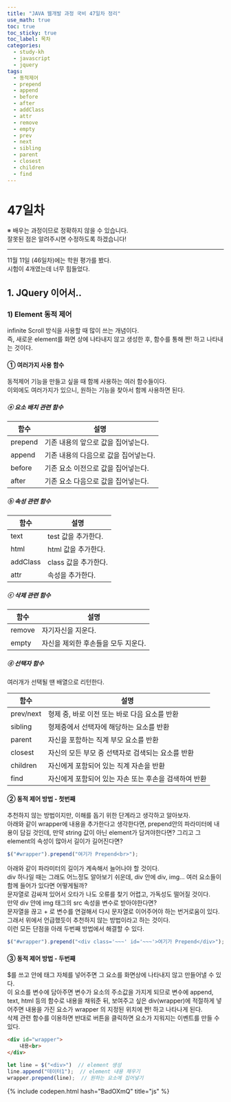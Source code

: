 ```yaml
---
title: "JAVA 웹개발 과정 국비 47일차 정리"
use_math: true
toc: true
toc_sticky: true
toc_label: 목차
categories:
  - study-kh
  - javascript
  - jquery
tags:
  - 동적제어
  - prepend
  - append
  - before
  - after
  - addClass
  - attr
  - remove
  - empty
  - prev
  - next
  - sibling
  - parent
  - closest
  - children
  - find
---
```



# 47일차  
※ 배우는 과정이므로 정확하지 않을 수 있습니다.   
잘못된 점은 알려주시면 수정하도록 하겠습니다!  

- - -

11월 11일 (46일차)에는 학원 평가를 봤다.  
시험이 4개였는데 너무 힘들었다.  

## 1.  JQuery 이어서..  

### 1) Element 동적 제어  

infinite Scroll 방식을 사용할 때 많이 쓰는 개념이다.  
즉, 새로운 element를 화면 상에 나타내지 않고 생성한 후, 함수를 통해 짠! 하고 나타내는 것이다.  

#### ① 여러가지 사용 함수  

동적제어 기능을 만들고 싶을 때 함께 사용하는 여러 함수들이다.  
이외에도 여러가지가 있으니, 원하는 기능을 찾아서 함께 사용하면 된다.  

##### ⓐ 요소 배치 관련 함수  

| 함수 | 설명 |
| ---- | ---- |
| prepend | 기존 내용의 앞으로 값을 집어넣는다.  |
| append | 기존 내용의 다음으로 값을 집어넣는다. |
| before | 기존 요소 이전으로 값을 집어넣는다. |
| after | 기존 요소 다음으로 값을 집어넣는다. |

##### ⓑ 속성 관련 함수  

| 함수 | 설명 |
| ---- | ---- |
| text | test 값을 추가한다.  |
| html | html 값을 추가한다. |
| addClass | class 값을 추가한다. |
| attr | 속성을 추가한다. |

##### ⓒ 삭제 관련 함수  

| 함수 | 설명 |
| ---- | ---- |
| remove | 자기자신을 지운다.  |
| empty | 자신을 제외한 후손들을 모두 지운다. |

##### ⓓ 선택자 함수  

여러개가 선택될 땐 배열으로 리턴한다.  

| 함수 | 설명 |
| ---- | ---- |
| prev/next | 형제 중, 바로 이전 또는 바로 다음 요소를 반환 |
| sibling | 형제중에서 선택자에 해당하는 요소를 반환 |
| parent | 자신을 포함하는 직계 부모 요소를 반환 |
| closest | 자신의 모든 부모 중 선택자로 검색되는 요소를 반환 |
| children | 자신에게 포함되어 있는 직계 자손을 반환 |
| find | 자신에게 포함되어 있는 자손 또는 후손을 검색하여 반환 |


#### ② 동적 제어 방법 - 첫번째  

추천하지 않는 방법이지만, 이해를 돕기 위한 단계라고 생각하고 알아보자.  
아래와 같이 wrapper에 내용을 추가한다고 생각한다면, prepend안의 파라미터에 내용이 담길 것인데, 만약 string 값이 아닌 element가 담겨야한다면? 그리고 그 element의 속성이 많아서 길이가 길어진다면?  

```js
$("#wrapper").prepend("여기가 Prepend<br>");
```

아래와 같이 파라미터의 길이가 계속해서 늘어나야 할 것이다.  
div 하나일 때는 그래도 어느정도 알아보기 쉬운데, div 안에 div, img... 여러 요소들이 함께 들어가 있다면 어떻게될까?  
문자열로 감싸져 있어서 오타가 나도 오류를 찾기 어렵고, 가독성도 떨어질 것이다.  
만약 div 안에 img 태그의 src 속성을 변수로 받아야한다면?  
문자열을 끊고 + 로 변수를 연걸해서 다시 문자열로 이어주어야 하는 번거로움이 있다.  
그래서 위에서 언급했듯이 추천하지 않는 방법이라고 하는 것이다.  
이런 모든 단점을 아래 두번째 방법에서 해결할 수 있다.  


```js
$("#wrapper").prepend("<div class='~~~' id='~~~'>여기가 Prepend</div>");
```

#### ③ 동적 제어 방법 - 두번째  

$를 쓰고 안에 태그 자체를 넣어주면 그 요소를 화면상에 나타내지 않고 만들어낼 수 있다.  
이 요소를 변수에 담아주면 변수가 요소의 주소값을 가지게 되므로 변수에 append, text, html 등의 함수로 내용을 채워준 뒤, 보여주고 싶은 div(wrapper)에 적절하게 넣어주면 내용을 가진 요소가 wrapper 의 지정된 위치에 짠! 하고 나타나게 된다.  
삭제 관련 함수를 이용하면 반대로 버튼을 클릭하면 요소가 지워지는 이벤트를 만들 수 있다.  


```html
<div id="wrapper">
	내용<br>
</div>
```

```js
let line = $("<div>")  // element 생성
line.append("데이터1");  // element 내용 채우기
wrapper.prepend(line);  // 원하는 요소에 집어넣기
```

{% include codepen.html hash="BadOXmQ" title="js" %}


